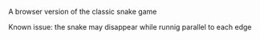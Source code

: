 A browser version of the classic snake game

Known issue: the snake may disappear while runnig parallel to each edge